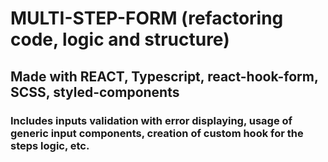 <h1>MULTI-STEP-FORM (refactoring code, logic and structure)</h1>

<h2>Made with REACT, Typescript, react-hook-form, SCSS, styled-components</h2>
<h3>Includes inputs validation with error displaying, usage of generic input components, creation of custom hook for the steps logic, etc.</h3>

